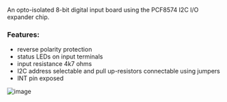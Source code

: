 An opto-isolated 8-bit digital input board using the PCF8574 I2C I/O expander chip.
### Features:
* reverse polarity protection
* status LEDs on input terminals
* input resistance 4k7 ohms
* I2C address selectable and pull up-resistors connectable using jumpers
* INT pin exposed

![image](https://github.com/user-attachments/assets/bfda710a-92ae-43a3-9d7b-e94dcefdd92c)
